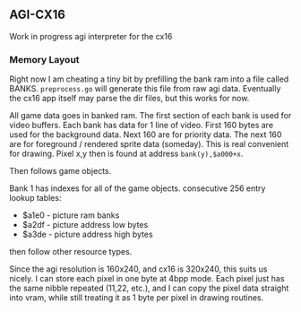 ## AGI-CX16

Work in progress agi interpreter for the cx16

### Memory Layout

Right now I am cheating a tiny bit by prefilling the bank ram into a file called BANKS. `preprocess.go` will generate this file from raw agi data. Eventually the cx16 app itself may parse the dir files, but this works for now.

All game data goes in banked ram. The first section of each bank is used for video buffers. Each bank has data for 1 line of video. First 160 bytes are used for the background data. Next 160 are for priority data. The next 160 are for foreground / rendered sprite data (someday). This is real convenient for drawing. Pixel x,y then is found at address `bank(y),$a000+x`. 

Then follows game objects.

Bank 1 has indexes for all of the game objects. consecutive 256 entry lookup tables:

- $a1e0 - picture ram banks
- $a2df - picture address low bytes
- $a3de - picture address high bytes

then follow other resource types.

Since the agi resolution is 160x240, and cx16 is 320x240, this suits us nicely. I can store each pixel in one byte at 4bpp mode. Each pixel just has the same nibble repeated ($11,$22, etc.), and I can copy the pixel data straight into vram, while still treating it as 1 byte per pixel in drawing routines. 
